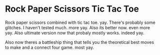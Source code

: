 # Rock Paper Scissors Tic Tac Toe
Rock paper scissors combined with tic tac toe.
yay.
There's probably some glitches. I haven't tested much.
more yay.
Also its better now.
even more yay.
Also ultimate version now that probaly mostly works.
indeed yay.

Also now theres a battleship thing that tells you the theoretical best moves to make and a connect four game.
most yay.
